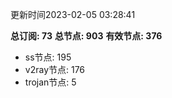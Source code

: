更新时间2023-02-05 03:28:41

**总订阅: 73**
**总节点: 903**
**有效节点: 376**
- ss节点: 195
- v2ray节点: 176
- trojan节点: 5
